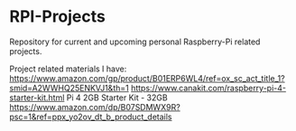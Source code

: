 # RPI-Projects
Repository for current and upcoming personal Raspberry-Pi related projects.

Project related materials I have:
https://www.amazon.com/gp/product/B01ERP6WL4/ref=ox_sc_act_title_1?smid=A2WWHQ25ENKVJ1&th=1
https://www.canakit.com/raspberry-pi-4-starter-kit.html   Pi 4 2GB Starter Kit - 32GB
https://www.amazon.com/dp/B07SDMWX9R?psc=1&ref=ppx_yo2ov_dt_b_product_details
